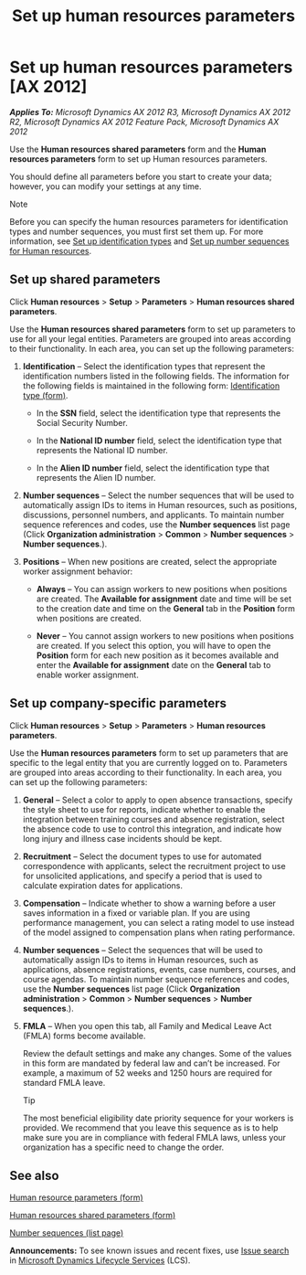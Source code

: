 ﻿---
title: Set up human resources parameters
TOCTitle: Set up human resources parameters
ms:assetid: 12c9e324-d565-41f8-b4eb-6633e1db3c86
ms:mtpsurl: https://technet.microsoft.com/en-us/library/Aa496591(v=AX.60)
ms:contentKeyID: 36056041
ms.date: 11/14/2014
mtps_version: v=AX.60
f1_keywords:
- applicant number sequences
- Application number sequences
- compensation parameters
- Interview number sequences
- Recruitment parameters
---

# Set up human resources parameters [AX 2012]


_**Applies To:** Microsoft Dynamics AX 2012 R3, Microsoft Dynamics AX 2012 R2, Microsoft Dynamics AX 2012 Feature Pack, Microsoft Dynamics AX 2012_

Use the **Human resources shared parameters** form and the **Human resources parameters** form to set up Human resources parameters.

You should define all parameters before you start to create your data; however, you can modify your settings at any time.


> [!NOTE]
> <P>Before you can specify the human resources parameters for identification types and number sequences, you must first set them up. For more information, see <A href="set-up-identification-types.md">Set up identification types</A> and <A href="set-up-number-sequences-for-human-resources.md">Set up number sequences for Human resources</A>.</P>



## Set up shared parameters

Click **Human resources** \> **Setup** \> **Parameters** \> **Human resources shared parameters**.

Use the **Human resources shared parameters** form to set up parameters to use for all your legal entities. Parameters are grouped into areas according to their functionality. In each area, you can set up the following parameters:

1.  **Identification** – Select the identification types that represent the identification numbers listed in the following fields. The information for the following fields is maintained in the following form: [Identification type (form)](https://technet.microsoft.com/en-us/library/hh227646\(v=ax.60\)).
    
      - In the **SSN** field, select the identification type that represents the Social Security Number.
    
      - In the **National ID number** field, select the identification type that represents the National ID number.
    
      - In the **Alien ID number** field, select the identification type that represents the Alien ID number.

2.  **Number sequences** – Select the number sequences that will be used to automatically assign IDs to items in Human resources, such as positions, discussions, personnel numbers, and applicants. To maintain number sequence references and codes, use the **Number sequences** list page (Click **Organization administration** \> **Common** \> **Number sequences** \> **Number sequences**.).

3.  **Positions** – When new positions are created, select the appropriate worker assignment behavior:
    
      - **Always** – You can assign workers to new positions when positions are created. The **Available for assignment** date and time will be set to the creation date and time on the **General** tab in the **Position** form when positions are created.
    
      - **Never** – You cannot assign workers to new positions when positions are created. If you select this option, you will have to open the **Position** form for each new position as it becomes available and enter the **Available for assignment** date on the **General** tab to enable worker assignment.

## Set up company-specific parameters

Click **Human resources** \> **Setup** \> **Parameters** \> **Human resources parameters**.

Use the **Human resources parameters** form to set up parameters that are specific to the legal entity that you are currently logged on to. Parameters are grouped into areas according to their functionality. In each area, you can set up the following parameters:

1.  **General** – Select a color to apply to open absence transactions, specify the style sheet to use for reports, indicate whether to enable the integration between training courses and absence registration, select the absence code to use to control this integration, and indicate how long injury and illness case incidents should be kept.

2.  **Recruitment** – Select the document types to use for automated correspondence with applicants, select the recruitment project to use for unsolicited applications, and specify a period that is used to calculate expiration dates for applications.

3.  **Compensation** – Indicate whether to show a warning before a user saves information in a fixed or variable plan. If you are using performance management, you can select a rating model to use instead of the model assigned to compensation plans when rating performance.

4.  **Number sequences** – Select the sequences that will be used to automatically assign IDs to items in Human resources, such as applications, absence registrations, events, case numbers, courses, and course agendas. To maintain number sequence references and codes, use the **Number sequences** list page (Click **Organization administration** \> **Common** \> **Number sequences** \> **Number sequences**.).

5.  **FMLA** – When you open this tab, all Family and Medical Leave Act (FMLA) forms become available.
    
    Review the default settings and make any changes. Some of the values in this form are mandated by federal law and can’t be increased. For example, a maximum of 52 weeks and 1250 hours are required for standard FMLA leave.
    

    > [!TIP]
    > <P>The most beneficial eligibility date priority sequence for your workers is provided. We recommend that you leave this sequence as is to help make sure you are in compliance with federal FMLA laws, unless your organization has a specific need to change the order.</P>



## See also

[Human resource parameters (form)](https://technet.microsoft.com/en-us/library/aa596451\(v=ax.60\))

[Human resources shared parameters (form)](https://technet.microsoft.com/en-us/library/hh209632\(v=ax.60\))

[Number sequences (list page)](https://technet.microsoft.com/en-us/library/aa600321\(v=ax.60\))

  
**Announcements:** To see known issues and recent fixes, use [Issue search](http://go.microsoft.com/fwlink/?linkid=389258) in [Microsoft Dynamics Lifecycle Services](http://go.microsoft.com/fwlink/?linkid=306505) (LCS).

